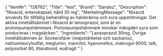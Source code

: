 {
  "ItemNr": "126762",
  "Title": "test",
  "Brand": "Sandoz",
  "Description": "Nixacid, enterokapsel, hård 30 mg",
  "MarketingMessage": "Nixacid används för tillfällig behandling av halsbränna och sura uppstötningar. Det aktiva innehållsämnet i Nixacid är lansoprazol, som är en protonpumpshämmare. Protonpumpshämmare minskar mängden syra som produceras i magsäcken.",
  "Ingredients": "Lansoprazol 30mg. Övriga innehållsämnen är: Sockersfärer (majsstärkelse och sackaros), natriumlaurylsulfat, meglumin, mannitol, hypromellos, makrogol 6000, talk, polysorbat 80, titandioxid, eudragit "
}